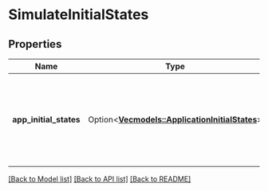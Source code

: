 # SimulateInitialStates

## Properties

Name | Type | Description | Notes
------------ | ------------- | ------------- | -------------
**app_initial_states** | Option<[**Vec<models::ApplicationInitialStates>**](ApplicationInitialStates.md)> | The initial states of accessed application before simulation. The order of this array is arbitrary. | [optional]

[[Back to Model list]](../README.md#documentation-for-models) [[Back to API list]](../README.md#documentation-for-api-endpoints) [[Back to README]](../README.md)


